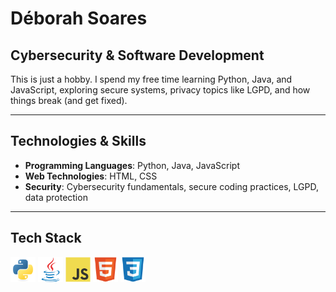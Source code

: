 # Déborah Soares  

## Cybersecurity & Software Development  

This is just a hobby. 
I spend my free time learning Python, Java, and JavaScript, exploring secure systems, privacy topics like LGPD, and how things break (and get fixed).  

---

## Technologies & Skills  

- **Programming Languages**: Python, Java, JavaScript  
- **Web Technologies**: HTML, CSS  
- **Security**: Cybersecurity fundamentals, secure coding practices, LGPD, data protection  

---

## Tech Stack  

<p align="left">
  <img src="https://raw.githubusercontent.com/devicons/devicon/master/icons/python/python-original.svg" alt="Python" width="40" height="40"/>
  <img src="https://raw.githubusercontent.com/devicons/devicon/master/icons/java/java-original.svg" alt="Java" width="40" height="40"/>
  <img src="https://raw.githubusercontent.com/devicons/devicon/master/icons/javascript/javascript-original.svg" alt="JavaScript" width="40" height="40"/>
  <img src="https://raw.githubusercontent.com/devicons/devicon/master/icons/html5/html5-original.svg" alt="HTML" width="40" height="40"/>
  <img src="https://raw.githubusercontent.com/devicons/devicon/master/icons/css3/css3-original.svg" alt="CSS" width="40" height="40"/>
</p>
